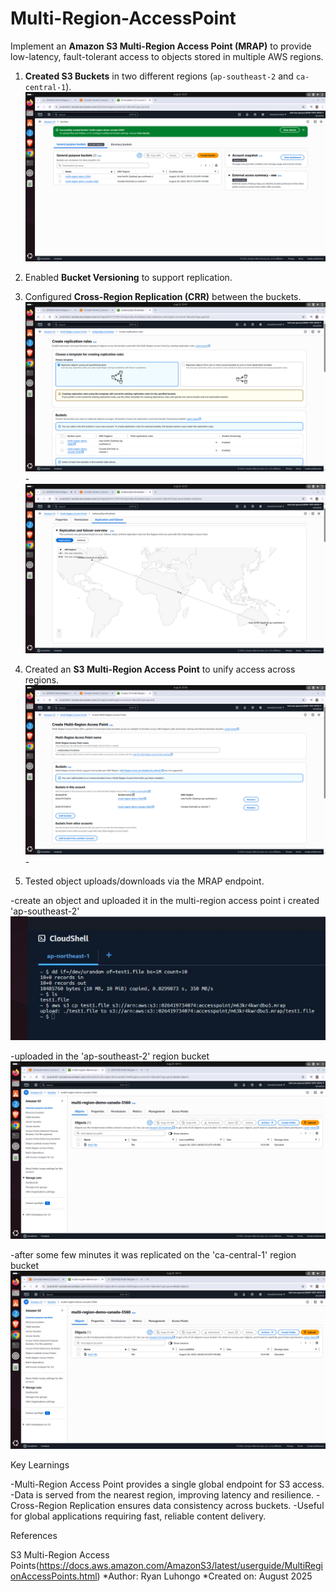 # Multi-Region-AccessPoint
Implement an **Amazon S3 Multi-Region Access Point (MRAP)** to provide low-latency, fault-tolerant access to objects stored in multiple AWS regions.

1. **Created S3 Buckets** in two different regions (`ap-southeast-2` and `ca-central-1`).
   ![create Bucket,enable bucket versioning,configure cross-region replication(CRR)](/mrap1.jpeg)

2. Enabled **Bucket Versioning** to support replication.
3. Configured **Cross-Region Replication (CRR)** between the buckets.
   ![create multi-region access point](/mrap3.jpeg)-
   ![Configured Cross-Region Replication(CRR) between the buckets.](/mrap4.jpeg)  
                                  
4. Created an **S3 Multi-Region Access Point** to unify access across regions.
![create multi-region access point](/mrap2.jpeg)-

5. Tested object uploads/downloads via the MRAP endpoint.
   
-create an object and uploaded it in the multi-region access point i created 'ap-southeast-2'
![create an object and insert it in the multi-region access point i created 'ap-southeast-2'](/mrap8.jpeg)

-uploaded in the 'ap-southeast-2' region bucket
![Testing](/mrap7.jpeg)

-after some few minutes it was replicated on the 'ca-central-1' region bucket
![testing](/mrap9.jpeg)

Key Learnings

-Multi-Region Access Point provides a single global endpoint for S3 access.
-Data is served from the nearest region, improving latency and resilience.
-Cross-Region Replication ensures data consistency across buckets.
-Useful for global applications requiring fast, reliable content delivery.

References

S3 Multi-Region Access Points(https://docs.aws.amazon.com/AmazonS3/latest/userguide/MultiRegionAccessPoints.html)
*Author: Ryan Luhongo
*Created on: August 2025
